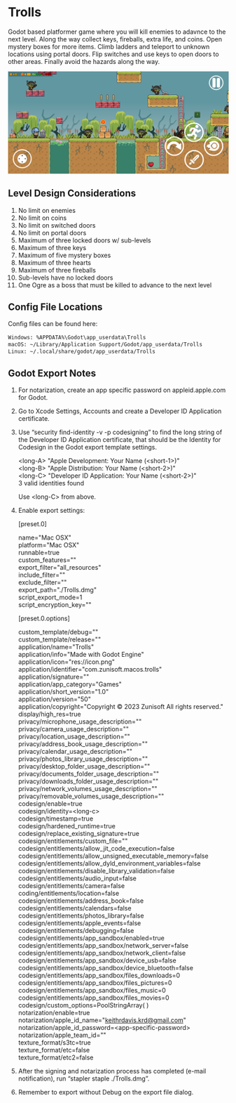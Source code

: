 # Trolls
Godot based platformer game where you will kill enemies to adavnce to the next level. Along the way collect keys, fireballs, extra life, and coins. Open mystery boxes for more items. Climb ladders and teleport to unknown locations using portal doors. Flip switches and use keys to open doors to other areas. Finally avoid the hazards along the way.

![Level 1 Screenhot](/screenshot.png)

## Level Design Considerations

1. No limit on enemies
2. No limit on coins
3. No limit on switched doors
4. No limit on portal doors
5. Maximum of three locked doors w/ sub-levels
6. Maximum of three keys
7. Maximum of five mystery boxes
8. Maximum of three hearts
9. Maximum of three fireballs
10. Sub-levels have no locked doors
11. One Ogre as a boss that must be killed to advance to the next level

## Config File Locations

Config files can be found here:

	Windows: %APPDATA%\Godot\app_userdata\Trolls  
	macOS: ~/Library/Application Support/Godot/app_userdata/Trolls  
	Linux: ~/.local/share/godot/app_userdata/Trolls

## Godot Export Notes

1. For notarization, create an app specific password on appleid.apple.com for Godot.
2. Go to Xcode Settings, Accounts and create a Developer ID Application certificate.
3. Use “security find-identity -v -p codesigning” to find the long string of the Developer ID Application certificate, that should be the Identity for Codesign in the Godot export template settings.

	&lt;long-A&gt; "Apple Development: Your Name (&lt;short-1&gt;)"   
	&lt;long-B&gt; "Apple Distribution: Your Name (&lt;short-2&gt;)"  
	&lt;long-C&gt; "Developer ID Application: Your Name (&lt;short-2&gt;)"  
	3 valid identities found 
	
	Use &lt;long-C&gt; from above.
4. Enable export settings:

	\[preset.0\]

	name="Mac OSX"  
	platform="Mac OSX"  
	runnable=true  
	custom_features=""  
	export_filter="all_resources"  
	include_filter=""  
	exclude_filter=""  
	export_path="./Trolls.dmg"  
	script_export_mode=1  
	script_encryption_key=""  

	\[preset.0.options\]

	custom_template/debug=""  
	custom_template/release=""  
	application/name="Trolls"  
	application/info="Made with Godot Engine"  
	application/icon="res://icon.png"  
	application/identifier="com.zunisoft.macos.trolls"  
	application/signature=""  
	application/app_category="Games"  
	application/short_version="1.0"  
	application/version="50"  
	application/copyright="Copyright © 2023 Zunisoft All rights reserved."  
	display/high_res=true  
	privacy/microphone_usage_description=""  
	privacy/camera_usage_description=""  
	privacy/location_usage_description=""  
	privacy/address_book_usage_description=""  
	privacy/calendar_usage_description=""  
	privacy/photos_library_usage_description=""  
	privacy/desktop_folder_usage_description=""  
	privacy/documents_folder_usage_description=""  
	privacy/downloads_folder_usage_description=""  
	privacy/network_volumes_usage_description=""  
	privacy/removable_volumes_usage_description=""  
	codesign/enable=true  
	codesign/identity=&lt;long-c&gt;  
	codesign/timestamp=true  
	codesign/hardened_runtime=true  
	codesign/replace_existing_signature=true  
	codesign/entitlements/custom_file=""  
	codesign/entitlements/allow_jit_code_execution=false  
	codesign/entitlements/allow_unsigned_executable_memory=false  
	codesign/entitlements/allow_dyld_environment_variables=false  
	codesign/entitlements/disable_library_validation=false  
	codesign/entitlements/audio_input=false  
	codesign/entitlements/camera=false  
	coding/entitlements/location=false  
	codesign/entitlements/address_book=false  
	codesign/entitlements/calendars=false  
	codesign/entitlements/photos_library=false  
	codesign/entitlements/apple_events=false  
	codesign/entitlements/debugging=false  
	codesign/entitlements/app_sandbox/enabled=true  
	codesign/entitlements/app_sandbox/network_server=false  
	codesign/entitlements/app_sandbox/network_client=false  
	codesign/entitlements/app_sandbox/device_usb=false  
	codesign/entitlements/app_sandbox/device_bluetooth=false  
	codesign/entitlements/app_sandbox/files_downloads=0  
	codesign/entitlements/app_sandbox/files_pictures=0  
	codesign/entitlements/app_sandbox/files_music=0  
	codesign/entitlements/app_sandbox/files_movies=0  
	codesign/custom_options=PoolStringArray(  )  
	notarization/enable=true  
	notarization/apple_id_name="keithrdavis.krd@gmail.com"  
	notarization/apple_id_password=&lt;app-specific-password&gt;  
	notarization/apple_team_id=""  
	texture_format/s3tc=true  
	texture_format/etc=false  
	texture_format/etc2=false

5. After the signing and notarization process has completed (e-mail notification), run “stapler staple ./Trolls.dmg”.
6. Remember to export without Debug on the export file dialog.

